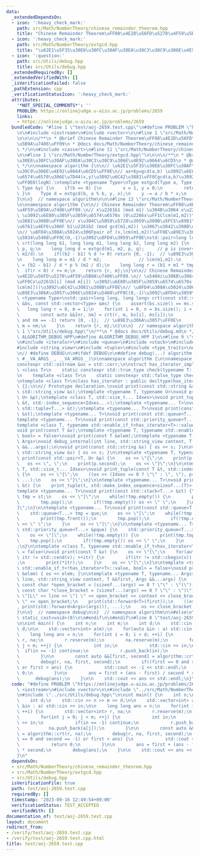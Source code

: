 ```yaml
---
data:
  _extendedDependsOn:
  - icon: ':heavy_check_mark:'
    path: src/Math/NumberTheory/chinese_remainder_theorem.hpp
    title: "Chinese Remainder Theorem\uFF08\u4E2D\u56FD\u5270\u4F59\u5B9A\u7406\uFF09"
  - icon: ':heavy_check_mark:'
    path: src/Math/NumberTheory/extgcd.hpp
    title: "\u62E1\u5F35\u30E6\u30FC\u30AF\u30EA\u30C3\u30C9\u306E\u4E92\u9664\u6CD5"
  - icon: ':question:'
    path: src/Utils/debug.hpp
    title: src/Utils/debug.hpp
  _extendedRequiredBy: []
  _extendedVerifiedWith: []
  _isVerificationFailed: false
  _pathExtension: cpp
  _verificationStatusIcon: ':heavy_check_mark:'
  attributes:
    '*NOT_SPECIAL_COMMENTS*': ''
    PROBLEM: https://onlinejudge.u-aizu.ac.jp/problems/2659
    links:
    - https://onlinejudge.u-aizu.ac.jp/problems/2659
  bundledCode: "#line 1 \"test/aoj-2659.test.cpp\"\n#define PROBLEM \"https://onlinejudge.u-aizu.ac.jp/problems/2659\"\
    \n\n#include <iostream>\n#include <vector>\n\n#line 1 \"src/Math/NumberTheory/chinese_remainder_theorem.hpp\"\
    \n\n\n\n/**\n * @brief Chinese Remainder Theorem\uFF08\u4E2D\u56FD\u5270\u4F59\
    \u5B9A\u7406\uFF09\n * @docs docs/Math/NumberTheory/chinese_remainder_theorem.md\n\
    \ */\n\n#include <cassert>\n#line 11 \"src/Math/NumberTheory/chinese_remainder_theorem.hpp\"\
    \n\n#line 1 \"src/Math/NumberTheory/extgcd.hpp\"\n\n\n\n/**\n * @brief \u62E1\u5F35\
    \u30E6\u30FC\u30AF\u30EA\u30C3\u30C9\u306E\u4E92\u9664\u6CD5\n * @docs docs/Math/NumberTheory/extgcd.md\n\
    \ */\n\nnamespace algorithm {\n\n// \u62E1\u5F35\u30E6\u30FC\u30AF\u30EA\u30C3\
    \u30C9\u306E\u4E92\u9664\u6CD5\uFF0E\n// ax+by=gcd(a,b) \u3092\u6E80\u305F\u3059\
    \u6574\u6570\u306E\u7D44(x,y)\u3092\u6C42\u3081\uFF0Cgcd(a,b)\u3092\u8FD4\u3059\
    \uFF0EO(logN).\ntemplate <typename Type>\nType extgcd(Type a, Type b, Type &x,\
    \ Type &y) {\n    if(b == 0) {\n        x = 1, y = 0;\n        return a;\n   \
    \ }\n    Type d = extgcd(b, a % b, y, x);\n    y -= a / b * x;\n    return d;\n\
    }\n\n}  // namespace algorithm\n\n\n#line 13 \"src/Math/NumberTheory/chinese_remainder_theorem.hpp\"\
    \n\nnamespace algorithm {\n\n// Chinese Remainder Theorem\uFF08\u4E2D\u56FD\u5270\
    \u4F59\u5B9A\u7406\uFF09.\n// x\u2261b1 (mod m1) \u304B\u3064 x\u2261b2 (mod m2)\
    \ \u3092\u6E80\u305F\u3059\u6574\u6570x (0\u2266x\uFF1Clcm(m1,m2))\u3092\u6C42\
    \u3081\u308B\uFF0E\n// x\u304C\u5B58\u5728\u3059\u308B\u5FC5\u8981\u5341\u5206\
    \u6761\u4EF6\u306F b1\u2261b2 (mod gcd(m1,m2)) \u3067\u3042\u308B\u3053\u3068\uFF0E\
    \n// \u8FD4\u308A\u5024\u306Fpair of (x,lcm(m1,m2))\uFF0E\u89E3\u306A\u3057\u306E\
    \u5834\u5408\uFF0C(0,-1)\u3092\u8FD4\u3059\uFF0E\nstd::pair<long long, long long>\
    \ crt(long long b1, long long m1, long long b2, long long m2) {\n    long long\
    \ p, q;\n    long long d = extgcd(m1, m2, p, q);     // p is inverse of m1/d (mod\
    \ m2/d).\n    if((b2 - b1) % d != 0) return {0, -1};  // \u89E3\u306A\u3057\uFF0E\
    \n    long long m = m1 / d * m2;              // lcm(m1,m2).\n    long long tmp\
    \ = (b2 - b1) / d * p % (m2 / d);\n    long long r = (b1 + m1 * tmp) % m;\n  \
    \  if(r < 0) r += m;\n    return {r, m};\n}\n\n// Chinese Remainder Theorem\uFF08\
    \u4E2D\u56FD\u5270\u4F59\u5B9A\u7406\uFF09.\n// \u5404i\u306B\u3064\u3044\u3066\
    \uFF0Cx\u2261b[i] (mod m[i]) \u3092\u6E80\u305F\u3059\u6574\u6570x (0\u2266x\uFF1C\
    lcm(m[]))\u3092\u6C42\u3081\u308B\uFF0E\n// \u8FD4\u308A\u5024\u306Fpair of (x,lcm(m[]))\uFF0E\
    \u89E3\u306A\u3057\u306E\u5834\u5408\uFF0C(0,-1)\u3092\u8FD4\u3059\uFF0E\ntemplate\
    \ <typename Type>\nstd::pair<long long, long long> crt(const std::vector<Type>\
    \ &bs, const std::vector<Type> &ms) {\n    assert(bs.size() == ms.size());\n \
    \   long long r = 0, m = 1;\n    for(int i = 0, n = bs.size(); i < n; ++i) {\n\
    \        const auto &&[nr, nm] = crt(r, m, bs[i], ms[i]);\n        if(nr == 0\
    \ and nm == -1) return {0, -1};  // \u89E3\u306A\u3057\uFF0E\n        r = nr,\
    \ m = nm;\n    }\n    return {r, m};\n}\n\n}  // namespace algorithm\n\n\n#line\
    \ 1 \"src/Utils/debug.hpp\"\n/**\n * @docs docs/Utils/debug.md\n */\n\n#ifndef\
    \ ALGORITHM_DEBUG_HPP\n#define ALGORITHM_DEBUG_HPP 1\n\n#line 9 \"src/Utils/debug.hpp\"\
    \n#include <iterator>\n#include <queue>\n#include <stack>\n#include <string>\n\
    #include <string_view>\n#include <tuple>\n#include <type_traits>\n#include <utility>\n\
    \n// #define DEBUG\n\n#ifdef DEBUG\n\n#define debug(...) algorithm::debug::debug_internal(__LINE__,\
    \ #__VA_ARGS__, __VA_ARGS__)\n\nnamespace algorithm {\n\nnamespace debug {\n\n\
    constexpr std::ostream &os = std::cerr;\n\nstruct has_iterator_impl {\n    template\
    \ <class T>\n    static constexpr std::true_type check(typename T::iterator *);\n\
    \n    template <class T>\n    static constexpr std::false_type check(...);\n};\n\
    \ntemplate <class T>\nclass has_iterator : public decltype(has_iterator_impl::check<T>(nullptr))\
    \ {};\n\n// Prototype declaration.\nvoid print(const std::string &s);\nvoid print(const\
    \ std::string_view &s);\ntemplate <typename T, typename U>\nvoid print(const std::pair<T,\
    \ U> &p);\ntemplate <class T, std::size_t... Idxes>\nvoid print_tuple(const T\
    \ &t, std::index_sequence<Idxes...>);\ntemplate <typename... T>\nvoid print(const\
    \ std::tuple<T...> &t);\ntemplate <typename... T>\nvoid print(const std::stack<T...>\
    \ &st);\ntemplate <typename... T>\nvoid print(const std::queue<T...> &que);\n\
    template <typename... T>\nvoid print(const std::priority_queue<T...> &pque);\n\
    template <class T, typename std::enable_if_t<has_iterator<T>::value, bool> = false>\n\
    void print(const T &v);\ntemplate <typename T, typename std::enable_if_t<!has_iterator<T>::value,\
    \ bool> = false>\nvoid print(const T &elem);\ntemplate <typename T, typename...\
    \ Args>\nvoid debug_internal(int line, std::string_view context, T &&first, Args\
    \ &&...args);\n\nvoid print(const std::string &s) { os << s; }\n\nvoid print(const\
    \ std::string_view &s) { os << s; }\n\ntemplate <typename T, typename U>\nvoid\
    \ print(const std::pair<T, U> &p) {\n    os << \"{\";\n    print(p.first);\n \
    \   os << \", \";\n    print(p.second);\n    os << \"}\";\n}\n\ntemplate <class\
    \ T, std::size_t... Idxes>\nvoid print_tuple(const T &t, std::index_sequence<Idxes...>)\
    \ {\n    os << \"{\";\n    ((os << (Idxes == 0 ? \"\" : \", \"), print(std::get<Idxes>(t))),\
    \ ...);\n    os << \"}\";\n}\n\ntemplate <typename... T>\nvoid print(const std::tuple<T...>\
    \ &t) {\n    print_tuple(t, std::make_index_sequence<sizeof...(T)>());\n}\n\n\
    template <typename... T>\nvoid print(const std::stack<T...> &st) {\n    std::stack<T...>\
    \ tmp = st;\n    os << \"[\";\n    while(!tmp.empty()) {\n        print(tmp.top());\n\
    \        tmp.pop();\n        if(!tmp.empty()) os << \" \";\n    }\n    os << \"\
    ]\";\n}\n\ntemplate <typename... T>\nvoid print(const std::queue<T...> &que) {\n\
    \    std::queue<T...> tmp = que;\n    os << \"[\";\n    while(!tmp.empty()) {\n\
    \        print(tmp.front());\n        tmp.pop();\n        if(!tmp.empty()) os\
    \ << \" \";\n    }\n    os << \"]\";\n}\n\ntemplate <typename... T>\nvoid print(const\
    \ std::priority_queue<T...> &pque) {\n    std::priority_queue<T...> tmp = pque;\n\
    \    os << \"[\";\n    while(!tmp.empty()) {\n        print(tmp.top());\n    \
    \    tmp.pop();\n        if(!tmp.empty()) os << \" \";\n    }\n    os << \"]\"\
    ;\n}\n\ntemplate <class T, typename std::enable_if_t<has_iterator<T>::value, bool>\
    \ = false>\nvoid print(const T &v) {\n    os << \"[\";\n    for(auto itr = std::cbegin(v);\
    \ itr != std::cend(v); ++itr) {\n        if(itr != std::cbegin(v)) os << \" \"\
    ;\n        print(*itr);\n    }\n    os << \"]\";\n}\n\ntemplate <typename T, typename\
    \ std::enable_if_t<!has_iterator<T>::value, bool> = false>\nvoid print(const T\
    \ &elem) { os << elem; }\n\ntemplate <typename T, typename... Args>\nvoid debug_internal(int\
    \ line, std::string_view context, T &&first, Args &&...args) {\n    constexpr\
    \ const char *open_bracket = (sizeof...(args) == 0 ? \"\" : \"(\");\n    constexpr\
    \ const char *close_bracket = (sizeof...(args) == 0 ? \"\" : \")\");\n    os <<\
    \ \"[L\" << line << \"] \" << open_bracket << context << close_bracket << \":\
    \ \" << open_bracket;\n    print(std::forward<T>(first));\n    ((os << \", \"\
    , print(std::forward<Args>(args))), ...);\n    os << close_bracket << std::endl;\n\
    }\n\n}  // namespace debug\n\n}  // namespace algorithm\n\n#else\n\n#define debug(...)\
    \ static_cast<void>(0)\n\n#endif\n\n#endif\n#line 8 \"test/aoj-2659.test.cpp\"\
    \n\nint main() {\n    int n;\n    int m;\n    int d;\n    std::cin >> n >> m >>\
    \ d;\n\n    std::vector<int> a(m);\n    for(auto &in : a) std::cin >> in;\n\n\
    \    long long ans = n;\n    for(int i = 0; i < d; ++i) {\n        std::vector<int>\
    \ r, na;\n        r.reserve(m);\n        na.reserve(m);\n        for(int j = 0;\
    \ j < m; ++j) {\n            int in;\n            std::cin >> in;\n          \
    \  if(in == -1) continue;\n            r.push_back(in);\n            na.push_back(a[j]);\n\
    \        }\n\n        const auto &&[first, second] = algorithm::crt(r, na);\n\
    \        debug(r, na, first, second);\n        if((first == 0 and second == -1)\
    \ or first > ans) {\n            std::cout << -1 << std::endl;\n            return\
    \ 0;\n        }\n\n        ans = first + (ans - first) / second * second;\n  \
    \      debug(ans);\n    }\n\n    std::cout << ans << std::endl;\n}\n"
  code: "#define PROBLEM \"https://onlinejudge.u-aizu.ac.jp/problems/2659\"\n\n#include\
    \ <iostream>\n#include <vector>\n\n#include \"../src/Math/NumberTheory/chinese_remainder_theorem.hpp\"\
    \n#include \"../src/Utils/debug.hpp\"\n\nint main() {\n    int n;\n    int m;\n\
    \    int d;\n    std::cin >> n >> m >> d;\n\n    std::vector<int> a(m);\n    for(auto\
    \ &in : a) std::cin >> in;\n\n    long long ans = n;\n    for(int i = 0; i < d;\
    \ ++i) {\n        std::vector<int> r, na;\n        r.reserve(m);\n        na.reserve(m);\n\
    \        for(int j = 0; j < m; ++j) {\n            int in;\n            std::cin\
    \ >> in;\n            if(in == -1) continue;\n            r.push_back(in);\n \
    \           na.push_back(a[j]);\n        }\n\n        const auto &&[first, second]\
    \ = algorithm::crt(r, na);\n        debug(r, na, first, second);\n        if((first\
    \ == 0 and second == -1) or first > ans) {\n            std::cout << -1 << std::endl;\n\
    \            return 0;\n        }\n\n        ans = first + (ans - first) / second\
    \ * second;\n        debug(ans);\n    }\n\n    std::cout << ans << std::endl;\n\
    }\n"
  dependsOn:
  - src/Math/NumberTheory/chinese_remainder_theorem.hpp
  - src/Math/NumberTheory/extgcd.hpp
  - src/Utils/debug.hpp
  isVerificationFile: true
  path: test/aoj-2659.test.cpp
  requiredBy: []
  timestamp: '2023-09-16 12:49:54+09:00'
  verificationStatus: TEST_ACCEPTED
  verifiedWith: []
documentation_of: test/aoj-2659.test.cpp
layout: document
redirect_from:
- /verify/test/aoj-2659.test.cpp
- /verify/test/aoj-2659.test.cpp.html
title: test/aoj-2659.test.cpp
---
```

